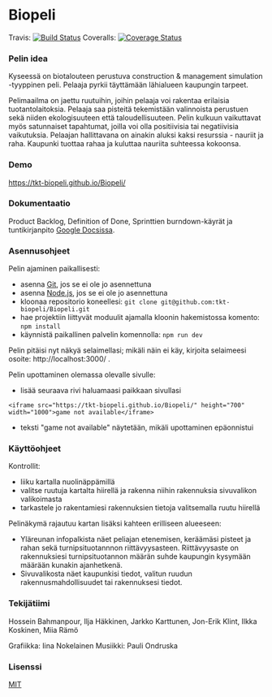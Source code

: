 # Biopeli 

Travis: [![Build Status](https://travis-ci.org/tkt-biopeli/Biopeli.svg?branch=master)](https://travis-ci.org/tkt-biopeli/Biopeli)
Coveralls: [![Coverage Status](https://coveralls.io/repos/github/tkt-biopeli/Biopeli/badge.svg?branch=master)](https://coveralls.io/github/tkt-biopeli/Biopeli?branch=master)

### Pelin idea

Kyseessä on biotalouteen perustuva construction & management simulation -tyyppinen peli. Pelaaja pyrkii täyttämään lähialueen kaupungin tarpeet.

Pelimaailma on jaettu ruutuihin, joihin pelaaja voi rakentaa erilaisia tuotantolaitoksia. Pelaaja saa pisteitä tekemistään valinnoista perustuen sekä niiden ekologisuuteen että taloudellisuuteen. Pelin kulkuun vaikuttavat myös satunnaiset tapahtumat, joilla voi olla positiivisia tai negatiivisia vaikutuksia. Pelaajan hallittavana on ainakin aluksi kaksi resurssia - nauriit ja raha. Kaupunki tuottaa rahaa ja kuluttaa nauriita suhteessa kokoonsa.

### Demo

https://tkt-biopeli.github.io/Biopeli/

### Dokumentaatio
Product Backlog, Definition of Done, Sprinttien burndown-käyrät ja tuntikirjanpito [Google Docsissa](https://docs.google.com/spreadsheets/d/1jGGEMFrbdNQ7DfI0Ranoajh7EyWghUSOJsJR0W0MmUg/edit?usp=sharing).

### Asennusohjeet
Pelin ajaminen paikallisesti:
- asenna [Git](https://git-scm.com/book/en/v2/Getting-Started-Installing-Git), jos se ei ole jo asennettuna
- asenna [Node.js](https://nodejs.org/en/download/package-manager/), jos se ei ole jo asennettuna
- kloonaa repositorio koneellesi: `git clone git@github.com:tkt-biopeli/Biopeli.git`
- hae projektiin liittyvät moduulit ajamalla kloonin hakemistossa komento: `npm install`
- käynnistä paikallinen palvelin komennolla: `npm run dev`

Pelin pitäisi nyt näkyä selaimellasi; mikäli näin ei käy, kirjoita selaimeesi osoite: http://localhost:3000/ .

Pelin upottaminen olemassa olevalle sivulle:
- lisää seuraava rivi haluamaasi paikkaan sivullasi
```
<iframe src="https://tkt-biopeli.github.io/Biopeli/" height="700" width="1000">game not available</iframe>
```
- teksti "game not available" näytetään, mikäli upottaminen epäonnistui

### Käyttöohjeet
Kontrollit:
- liiku kartalla nuolinäppämillä
- valitse ruutuja kartalta hiirellä ja rakenna niihin rakennuksia sivuvalikon valikoimasta
- tarkastele jo rakentamiesi rakennuksien tietoja valitsemalla ruutu hiirellä

Pelinäkymä rajautuu kartan lisäksi kahteen erilliseen alueeseen:
- Yläreunan infopalkista näet peliajan etenemisen, keräämäsi pisteet ja rahan sekä turnipsituotannnon riittävyysasteen. Riittävyysaste on rakennuksiesi turnipsituotannon määrän suhde kaupungin kysymään määrään kunakin ajanhetkenä.
- Sivuvalikosta näet kaupunkisi tiedot, valitun ruudun rakennusmahdollisuudet tai rakennuksesi tiedot.

### Tekijätiimi
Hossein Bahmanpour, Ilja Häkkinen, Jarkko Karttunen, Jon-Erik Klint, Ilkka Koskinen, Miia Rämö

Grafiikka: Iina Nokelainen
Musiikki: Pauli Ondruska

### Lisenssi
[MIT](https://opensource.org/licenses/MIT)

